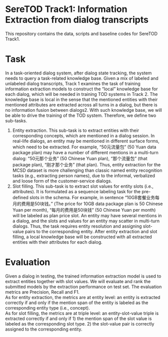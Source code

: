 # SereTOD Track1: Information Extraction from dialog transcripts
This repository contains the data, scripts and baseline codes for SereTOD Track1. 
# Task    
In a task-oriented dialog system, after dialog state tracking, the system needs to query a task-related knowledge base. Given a mix of labeled and unlabeled dialog transcripts, Track 1 examines the task of training information extraction models to construct the “local” knowledge base for each dialog, which will be needed in training TOD systems in Track 2. The knowledge base is local in the sense that the mentioned entities with their mentioned attributes are extracted across all turns in a dialog, but there is no information fusion between dialogs2. With such knowledge base, we will be able to drive the training of the TOD system. Therefore, we define two sub-tasks.  
1) Entity extraction. This sub-task is to extract entities with their corresponding concepts, which are mentioned in a dialog session. In real-life dialogs, an entity
may be mentioned in different surface forms, which need to be extracted. For example, “50元流量包” (50 Yuan data package plan) may have a number of different mentions in a multi-turn dialog: “50元那个业务” (50 Chinese Yuan plan), “那个流量包” (that package plan), “刚才那个业务” (that plan). Thus, entity extraction for the MCSD dataset is more challenging than classic named entity recognition tasks (e.g., extracting person names), due to the informal, verbalized and loose form of the customer-service dialogs.  
2) Slot filling. This sub-task is to extract slot values for entity slots (i.e., attributes). It is formulated as a sequence labeling task for the pre-defined slots in
the schema. For example, in sentence “10GB套餐业务每月的费用是50块钱。” (The price for 10GB data package plan is 50 Chinese Yuan per month), “每月的费用是50块钱” (50 Chinese Yuan per month) will be labeled as plan price slot. An entity may have several mentions in a dialog, and the slots and values for an entity may scatter in multi-turn dialogs. Thus, the task requires entity resolution and assigning slot-value pairs to the corresponding entity. After entity extraction and slot filling, a local knowledge base will be constructed with all extracted entities with their attributes for each dialog.  
# Evaluation  
Given a dialog in testing, the trained information extraction model is used to extract entities together with slot values. We will evaluate and rank the submitted models by the extraction performance on test set. The evaluation metrics are Precision, Recall and F1.  
As for entity extraction, the metrics are at entity level: an entity is extracted correctly if and only if the mention span of the entity is labeled as the corresponding entity type (i.e., concept).  
As for slot filling, the metrics are at triple level: an entity-slot-value triple is extracted correctly if and only if 1) the mention span of the slot value is labeled as the corresponding slot type. 2) the slot-value pair is correctly assigned to the corresponding entity.  
